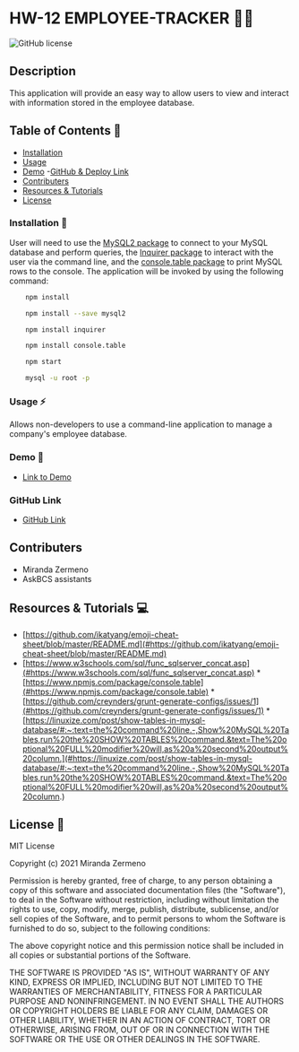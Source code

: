 # HW-12  EMPLOYEE-TRACKER 👩‍💻

![GitHub license](https://img.shields.io/badge/license-MIT-ff69b4.svg)

## Description
This application will provide an easy way to allow users to view and interact with information stored in the employee database.


## Table of Contents 🔎
- [Installation](#installation)
- [Usage](#usage)
- [Demo](#demo)
 -[GitHub & Deploy Link](#githubdeploylink)
- [Contributers](#contributers)
- [Resources & Tutorials](#resources&tutorials)
- [License](#license)

### Installation  💾
User will need to use the [MySQL2 package](https://www.npmjs.com/package/mysql2) to connect to your MySQL database and perform queries, the [Inquirer package](https://www.npmjs.com/package/inquirer) to interact with the user via the command line, and the [console.table package](https://www.npmjs.com/package/console.table) to print MySQL rows to the console. The application will be invoked by using the following command:

```bash
    npm install
``` 
```bash
    npm install --save mysql2
```
```bash
    npm install inquirer
```
```bash
    npm install console.table
```
```bash
    npm start
```
```bash
    mysql -u root -p
```


### Usage ⚡
Allows non-developers to use a command-line application to manage a company's employee database.


### Demo 🎥

* [Link to Demo](https://watch.screencastify.com/v/Lat77Jz3F9FZn9yTClld)

### GitHub  Link

* [GitHub Link](https://github.com/Zermeno94/TEAM-PRO-GEN)


## Contributers
* Miranda Zermeno
* AskBCS assistants



## Resources & Tutorials  💻


* [https://github.com/ikatyang/emoji-cheat-sheet/blob/master/README.md](#https://github.com/ikatyang/emoji-cheat-sheet/blob/master/README.md)
* [https://www.w3schools.com/sql/func_sqlserver_concat.asp](#https://www.w3schools.com/sql/func_sqlserver_concat.asp)
*[https://www.npmjs.com/package/console.table](#https://www.npmjs.com/package/console.table)
*[https://github.com/creynders/grunt-generate-configs/issues/1](#https://github.com/creynders/grunt-generate-configs/issues/1)
*[https://linuxize.com/post/show-tables-in-mysql-database/#:~:text=the%20command%20line.-,Show%20MySQL%20Tables,run%20the%20SHOW%20TABLES%20command.&text=The%20optional%20FULL%20modifier%20will,as%20a%20second%20output%20column.](#https://linuxize.com/post/show-tables-in-mysql-database/#:~:text=the%20command%20line.-,Show%20MySQL%20Tables,run%20the%20SHOW%20TABLES%20command.&text=The%20optional%20FULL%20modifier%20will,as%20a%20second%20output%20column.)


## License 📍
MIT License

Copyright (c) 2021 Miranda Zermeno

Permission is hereby granted, free of charge, to any person obtaining a copy
of this software and associated documentation files (the "Software"), to deal
in the Software without restriction, including without limitation the rights
to use, copy, modify, merge, publish, distribute, sublicense, and/or sell
copies of the Software, and to permit persons to whom the Software is
furnished to do so, subject to the following conditions:

The above copyright notice and this permission notice shall be included in all
copies or substantial portions of the Software.

THE SOFTWARE IS PROVIDED "AS IS", WITHOUT WARRANTY OF ANY KIND, EXPRESS OR
IMPLIED, INCLUDING BUT NOT LIMITED TO THE WARRANTIES OF MERCHANTABILITY,
FITNESS FOR A PARTICULAR PURPOSE AND NONINFRINGEMENT. IN NO EVENT SHALL THE
AUTHORS OR COPYRIGHT HOLDERS BE LIABLE FOR ANY CLAIM, DAMAGES OR OTHER
LIABILITY, WHETHER IN AN ACTION OF CONTRACT, TORT OR OTHERWISE, ARISING FROM,
OUT OF OR IN CONNECTION WITH THE SOFTWARE OR THE USE OR OTHER DEALINGS IN THE
SOFTWARE.
